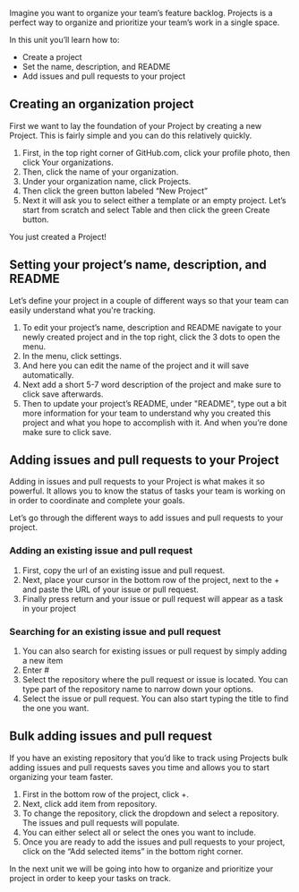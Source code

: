 Imagine you want to organize your team’s feature backlog. Projects is a perfect way to organize and prioritize your team’s work in a single space. 

In this unit you’ll learn how to:
- Create a project
- Set the name, description, and README
- Add issues and pull requests to your project

## Creating an organization project

First we want to lay the foundation of your Project by creating a new Project. This is fairly simple and you can do this relatively quickly.

1. First, in the top right corner of GitHub.com, click your profile photo, then click Your organizations.
1. Then, click the name of your organization.
1. Under your organization name, click Projects.
1. Then click the green button labeled “New Project”
1. Next it will ask you to select either a template or an empty project. Let’s start from scratch and select Table and then click the green Create button. 

You just created a Project! 

## Setting your project’s name, description, and README

Let’s define your project in a couple of different ways so that your team can easily understand what you're tracking. 

1. To edit your project’s name, description and README navigate to your newly created project and in the top right, click the 3 dots to open the menu.
1. In the menu, click settings.
1. And here you can edit the name of the project and it will save automatically.
1. Next add a short 5-7 word description of the project and make sure to click save afterwards. 
1. Then to update your project’s README, under "README", type out a bit more information for your team to understand why you created this project and what you hope to accomplish with it. And when you’re done make sure to click save. 


## Adding issues and pull requests to your Project

Adding in issues and pull requests to your Project is what makes it so powerful. It allows you to know the status of tasks your team is working on in order to coordinate and complete your goals. 

Let’s go through the different ways to add issues and pull requests to your project. 

### Adding an existing issue and pull request
1. First, copy the url of an existing issue and pull request. 
1. Next, place your cursor in the bottom row of the project, next to the + and paste the URL of your issue or pull request. 
1. Finally press return and your issue or pull request will appear as a task in your project

### Searching for an existing issue and pull request
1. You can also search for existing issues or pull request by simply adding a new item 
1. Enter #
1. Select the repository where the pull request or issue is located. You can type part of the repository name to narrow down your options.
1. Select the issue or pull request. You can also start typing the title to find the one you want. 

## Bulk adding issues and pull request

If you have an existing repository that you’d like to track using Projects bulk adding issues and pull requests saves you time and allows you to start organizing your team faster. 

1. First in the bottom row of the project, click +. 
1. Next, click add item from repository. 
1. To change the repository, click the dropdown and select a repository. The issues and pull requests will populate.
1. You can either select all or select the ones you want to include.
1. Once you are ready to add the issues and pull requests to your project, click on the “Add selected items” in the bottom right corner. 

In the next unit we will be going into how to organize and prioritize your project in order to keep your tasks on track.

